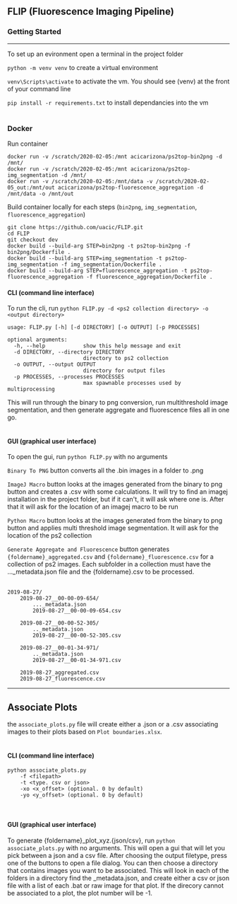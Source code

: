 ## FLIP (Fluorescence Imaging Pipeline)

### Getting Started 
---
To set up an evironment open a terminal in the project folder

`python -m venv venv` to create a virtual environment 

`venv\Scripts\activate` to activate the vm. You should see (venv) at the front of your command line

`pip install -r requirements.txt` to install dependancies into the vm
<br/><br/>

### Docker

Run container
```
docker run -v /scratch/2020-02-05:/mnt acicarizona/ps2top-bin2png -d /mnt/
docker run -v /scratch/2020-02-05:/mnt acicarizona/ps2top-img_segmentation -d /mnt/
docker run -v /scratch/2020-02-05:/mnt/data -v /scratch/2020-02-05_out:/mnt/out acicarizona/ps2top-fluorescence_aggregation -d /mnt/data -o /mnt/out
```

Build container locally for each steps (`bin2png`, `img_segmentation`, `fluorescence_aggregation`)
```
git clone https://github.com/uacic/FLIP.git
cd FLIP
git checkout dev
docker build --build-arg STEP=bin2png -t ps2top-bin2png -f bin2png/Dockerfile .
docker build --build-arg STEP=img_segmentation -t ps2top-img_segmentation -f img_segmentation/Dockerfile .
docker build --build-arg STEP=fluorescence_aggregation -t ps2top-fluorescence_aggregation -f fluorescence_aggregation/Dockerfile .
```

#### CLI (command line interface)

To run the cli, run `python FLIP.py -d <ps2 collection directory> -o <output directory>`

```
usage: FLIP.py [-h] [-d DIRECTORY] [-o OUTPUT] [-p PROCESSES]

optional arguments:
  -h, --help            show this help message and exit
  -d DIRECTORY, --directory DIRECTORY
                        directory to ps2 collection
  -o OUTPUT, --output OUTPUT
                        directory for output files
  -p PROCESSES, --processes PROCESSES
                        max spawnable processes used by multiprocessing
```

This will run through the binary to png conversion, run multithreshold image segmentation, and then generate aggregate and fluorescence files all in one go.
<br/><br/>

#### GUI (graphical user interface)

To open the gui, run `python FLIP.py` with no arguments

`Binary To PNG` button converts all the .bin images in a folder to .png

`ImageJ Macro` button looks at the images generated from the binary to png button and creates a .csv with some calculations. It will try to find an imagej installation in the project folder, but if it can't, it will ask where one is. After that it will ask for the location of an imagej macro to be run

`Python Macro` button looks at the images generated from the binary to png button and applies multi threshold image segmentation. It will ask for the location of the ps2 collection

`Generate Aggregate and Fluorescence` button generates `{foldername}_aggregated.csv` and `{foldername}_fluorescence.csv` for a collection of ps2 images. Each subfolder in a collection must have the ..._metadata.json file and the {foldername}.csv to be processed.
<br/><br/>

```
2019-08-27/
    2019-08-27__00-00-09-654/
        ..._metadata.json
        2019-08-27__00-00-09-654.csv

    2019-08-27__00-00-52-305/
        .._metadata.json
        2019-08-27__00-00-52-305.csv

    2019-08-27__00-01-34-971/
        .._metadata.json
        2019-08-27__00-01-34-971.csv

    2019-08-27_aggregated.csv
    2019-08-27_fluorescence.csv
```
---
## Associate Plots
the `associate_plots.py` file will create either a .json or a .csv associating images to their plots based on `Plot boundaries.xlsx`.
<br/><br/>

#### CLI (command line interface)

```
python associate_plots.py
    -f <filepath>
    -t <type. csv or json>
    -xo <x_offset> (optional. 0 by default)
    -yo <y_offset> (optional. 0 by default)
```
<br/>

#### GUI (graphical user interface)

To generate {foldername}_plot_xyz.{json/csv}, run `python associate_plots.py` with no arguments. This will open a gui that will let you pick between a json and a csv file. After choosing the output filetype, press one of the buttons to open a file dialog. You can then choose a directory that contains images you want to be associated. This will look in each of the folders in a directory find the _metadata.json, and create either a csv or json file with a list of each .bat or raw image for that plot. If the direcory cannot be associated to a plot, the plot number will be -1.
